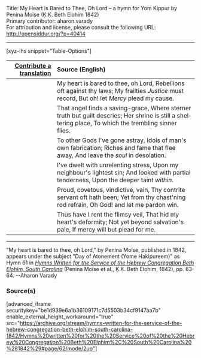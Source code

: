 <html>
<head></head>
<body>
Title: My Heart is Bared to Thee, Oh Lord – a hymn for Yom Kippur by Penina Moïse (Ḳ.Ḳ. Beth Elohim 1842)<br />
Primary contributor: aharon.varady<br />
For attribution and license, please consult the following URL: <a href="http://opensiddur.org/?p=40414">http://opensiddur.org/?p=40414</a>
<p />
<hr />

[xyz-ihs snippet="Table-Options"]<table style="margin-left: auto; margin-right: auto;" class="draggable">
<thead><tr><th id="x" style="text-align: right;"><a href="/translate/" target="_blank" rel="noopener">Contribute a translation</a></th><th style="text-align: left;">Source (English)</th></tr></thead>
<tbody>
<tr><td style="vertical-align:top;">
<div class="liturgy" lang="he" style="text-align: right;">

</div></td>

<td style="vertical-align:top;">
<div class="english" lang="en" style="text-align: left;">
My heart is bared to thee, oh Lord, 
Rebellions oft against thy laws; 
My frailties <em>Justice</em> must record, 
But oh! let <em>Mercy</em> plead my cause. 
</div></td></tr>


<tr><td style="vertical-align:top;">
<div class="liturgy" lang="he" style="text-align: right;">

</div></td>

<td style="vertical-align:top;">
<div class="english" lang="en" style="text-align: left;">
That angel finds a saving-grace, 
Where sterner truth but guilt descries; 
Her shrine is still a sheltering place, 
To which the trembling sinner flies. 
</div></td></tr>


<tr><td style="vertical-align:top;">
<div class="liturgy" lang="he" style="text-align: right;">

</div></td>

<td style="vertical-align:top;">
<div class="english" lang="en" style="text-align: left;">
To other Gods I've gone astray, 
Idols of man's own fabrication; 
Riches and fame that flee away, 
And leave the <em>soul</em> in desolation. 
</div></td></tr>


<tr><td style="vertical-align:top;">
<div class="liturgy" lang="he" style="text-align: right;">

</div></td>

<td style="vertical-align:top;">
<div class="english" lang="en" style="text-align: left;">
I've dwelt with unrelenting stress, 
Upon my neighbour's lightest sin; 
And looked with partial tenderness, 
Upon the deeper taint <em>within</em>. 
</div></td></tr>


<tr><td style="vertical-align:top;">
<div class="liturgy" lang="he" style="text-align: right;">

</div></td>

<td style="vertical-align:top;">
<div class="english" lang="en" style="text-align: left;">
Proud, covetous, vindictive, vain, 
Thy contrite servant oft hath been; 
Yet from thy chast'ning rod refrain, 
Oh God! and let me pardon win. 
</div></td></tr>


<tr><td style="vertical-align:top;">
<div class="liturgy" lang="he" style="text-align: right;">

</div></td>

<td style="vertical-align:top;">
<div class="english" lang="en" style="text-align: left;">
Thus have I rent the flimsy veil, 
That hid my heart's deformity; 
Not yet beyond salvation's pale, 
If mercy will but plead for me.
</div></td></tr>
</tbody></table>

<hr />

"My heart is bared to thee, oh Lord," by Penina Moïse, published in 1842, appears under the subject "Day of Atonement (Yome Hakipureem)" as Hymn 61 in <em><a href="/?p=39305">Hymns Written for the Service of the Hebrew Congregation Beth Elohim, South Carolina</a></em> (Penina Moïse et al., Ḳ.Ḳ. Beth Elohim, 1842), pp. 63-64. --Aharon Varady

<h3>Source(s)</h3>

[advanced_iframe securitykey="be1d939e6a1b36109171c7d5503b34cf9147aa7b" enable_external_height_workaround="true" src="https://archive.org/stream/hymns-written-for-the-service-of-the-hebrew-congregation-beth-elohim-south-carolina-1842/Hymns%20written%20for%20the%20Service%20of%20the%20Hebrew%20Congregation%20Beth%20Elohim%2C%20South%20Carolina%20%281842%29#page/62/mode/2up"]

&nbsp; 
</body>
</html>